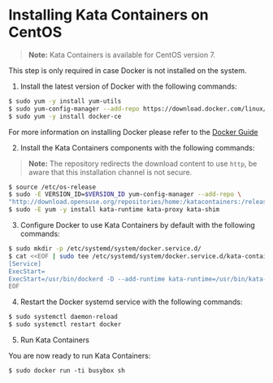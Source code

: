 # Installing Kata Containers on CentOS

> **Note:** Kata Containers is available for CentOS version 7.

This step is only required in case Docker is not installed on the system.
1. Install the latest version of Docker with the following commands:

```bash
$ sudo yum -y install yum-utils
$ sudo yum-config-manager --add-repo https://download.docker.com/linux/centos/docker-ce.repo
$ sudo yum -y install docker-ce
```
For more information on installing Docker please refer to the
[Docker Guide](https://docs.docker.com/engine/installation/linux/centos)

2. Install the Kata Containers components with the following commands:

> **Note:** The repository redirects the download content to use `http`, be aware that this installation channel is not secure.

```bash
$ source /etc/os-release
$ sudo -E VERSION_ID=$VERSION_ID yum-config-manager --add-repo \
"http://download.opensuse.org/repositories/home:/katacontainers:/release/CentOS_${VERSION_ID}/home:katacontainers:release.repo"
$ sudo -E yum -y install kata-runtime kata-proxy kata-shim
```

3. Configure Docker to use Kata Containers by default with the following commands:

```bash
$ sudo mkdir -p /etc/systemd/system/docker.service.d/
$ cat <<EOF | sudo tee /etc/systemd/system/docker.service.d/kata-containers.conf
[Service]
ExecStart=
ExecStart=/usr/bin/dockerd -D --add-runtime kata-runtime=/usr/bin/kata-runtime --default-runtime=kata-runtime
EOF
```

4. Restart the Docker systemd service with the following commands:

```bash
$ sudo systemctl daemon-reload
$ sudo systemctl restart docker
```

5. Run Kata Containers

You are now ready to run Kata Containers:

```
$ sudo docker run -ti busybox sh
```
